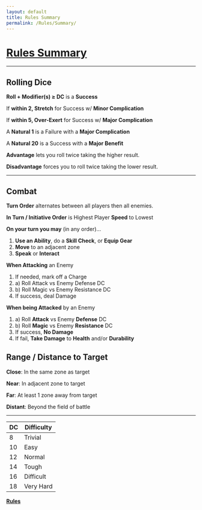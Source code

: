 ```yaml
---
layout: default
title: Rules Summary
permalink: /Rules/Summary/
---
```

# [Rules Summary](#summary)
------------------------------------------------------------------------
## Rolling Dice
**Roll + Modifier(s) ≥ DC** is a **Success**

If **within 2, Stretch** for Success w/ **Minor Complication**

If **within 5, Over-Exert** for Success w/ **Major Complication**

A **Natural 1** is a Failure with a **Major Complication**

A **Natural 20** is a Success with a **Major Benefit**

**Advantage** lets you roll twice taking the higher result.

**Disadvantage** forces you to roll twice taking the lower result.

------------------------------------------------------------------------
## Combat
**Turn Order** alternates between all players then all enemies.

**In Turn / Initiative Order** is Highest Player **Speed** to Lowest

**On your turn you may** (in any order)...
 1. **Use an Ability**, do a **Skill Check**, or **Equip Gear**
 2. **Move** to an adjacent zone
 3. **Speak** or **Interact**

**When Attacking** an Enemy
1. If needed, mark off a Charge
2. a) Roll Attack vs Enemy Defense DC
3. b) Roll Magic vs Enemy Resistance DC
4. If success, deal Damage

**When being Attacked** by an Enemy
1. a) Roll **Attack** vs Enemy **Defense** DC
2. b) Roll **Magic** vs Enemy **Resistance** DC
3. If success, **No Damage**
4. If fail, **Take Damage** to **Health** and/or **Durability**
## Range / Distance to Target

**Close**: In the same zone as target

**Near**: In adjacent zone to target

**Far**: At least 1 zone away from target

**Distant**: Beyond the field of battle

------------------------------------------------------------------------

| **DC** | **Difficulty** |
| ------ | -------------- |
| 8      | Trivial        |
| 10     | Easy           |
| 12     | Normal         |
| 14     | Tough          |
| 16     | Difficult      |
| 18     | Very Hard      |


**[Rules]({{site.baseurl}}/Rules/Index/#rules)**








